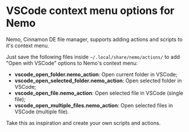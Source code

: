 # VSCode context menu options for Nemo

Nemo, Cinnamon DE file manager, supports adding actions and scripts to it's context menu.

Just save the following files inside  `~/.local/share/nemo/actions/` to add "Open with VSCode" options to Nemo's context menu:
* **vscode_open_folder.nemo_action**: Open current folder in VSCode;
* **vscode_open_selected_folder.nemo_action**: Open selected folder in VSCode;
* **vscode_open_file.nemo_action**: Open selected file in VSCode (single file);
* **vscode_open_multiple_files.nemo_action**: Open selected files in VSCode (multiple file).

Take this as inspiration and create your own scripts and actions.
